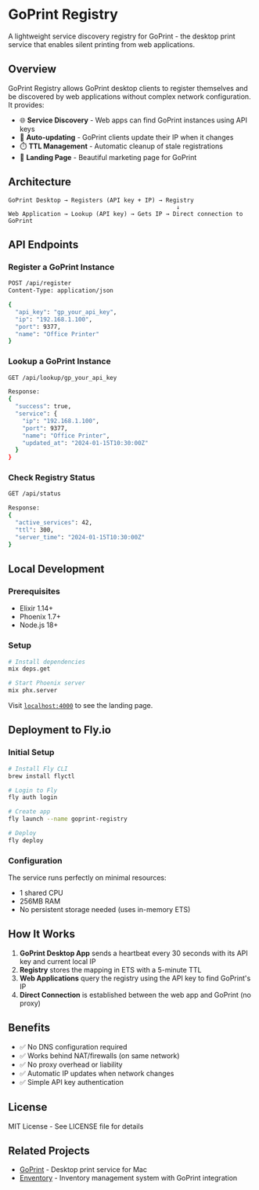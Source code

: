 # GoPrint Registry

A lightweight service discovery registry for GoPrint - the desktop print service that enables silent printing from web applications.

## Overview

GoPrint Registry allows GoPrint desktop clients to register themselves and be discovered by web applications without complex network configuration. It provides:

- 🌐 **Service Discovery** - Web apps can find GoPrint instances using API keys
- 🔄 **Auto-updating** - GoPrint clients update their IP when it changes  
- ⏱️ **TTL Management** - Automatic cleanup of stale registrations
- 🎨 **Landing Page** - Beautiful marketing page for GoPrint

## Architecture

```
GoPrint Desktop → Registers (API key + IP) → Registry
                                                ↓
Web Application → Lookup (API key) → Gets IP → Direct connection to GoPrint
```

## API Endpoints

### Register a GoPrint Instance
```bash
POST /api/register
Content-Type: application/json

{
  "api_key": "gp_your_api_key",
  "ip": "192.168.1.100",
  "port": 9377,
  "name": "Office Printer"
}
```

### Lookup a GoPrint Instance
```bash
GET /api/lookup/gp_your_api_key

Response:
{
  "success": true,
  "service": {
    "ip": "192.168.1.100",
    "port": 9377,
    "name": "Office Printer",
    "updated_at": "2024-01-15T10:30:00Z"
  }
}
```

### Check Registry Status
```bash
GET /api/status

Response:
{
  "active_services": 42,
  "ttl": 300,
  "server_time": "2024-01-15T10:30:00Z"
}
```

## Local Development

### Prerequisites
- Elixir 1.14+
- Phoenix 1.7+
- Node.js 18+

### Setup
```bash
# Install dependencies
mix deps.get

# Start Phoenix server
mix phx.server
```

Visit [`localhost:4000`](http://localhost:4000) to see the landing page.

## Deployment to Fly.io

### Initial Setup
```bash
# Install Fly CLI
brew install flyctl

# Login to Fly
fly auth login

# Create app
fly launch --name goprint-registry

# Deploy
fly deploy
```

### Configuration
The service runs perfectly on minimal resources:
- 1 shared CPU
- 256MB RAM
- No persistent storage needed (uses in-memory ETS)

## How It Works

1. **GoPrint Desktop App** sends a heartbeat every 30 seconds with its API key and current local IP
2. **Registry** stores the mapping in ETS with a 5-minute TTL
3. **Web Applications** query the registry using the API key to find GoPrint's IP
4. **Direct Connection** is established between the web app and GoPrint (no proxy)

## Benefits

- ✅ No DNS configuration required
- ✅ Works behind NAT/firewalls (on same network)
- ✅ No proxy overhead or liability
- ✅ Automatic IP updates when network changes
- ✅ Simple API key authentication

## License

MIT License - See LICENSE file for details

## Related Projects

- [GoPrint](https://github.com/go9/goprint) - Desktop print service for Mac
- [Enventory](https://github.com/go9/enventory) - Inventory management system with GoPrint integration